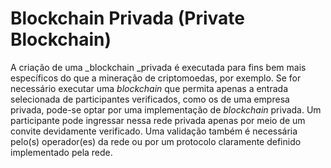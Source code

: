 # Blockchain Privada (Private Blockchain)

A criação de uma _blockchain _privada é executada para fins bem mais específicos do que a mineração de criptomoedas, por exemplo. Se for necessário executar uma _blockchain_ que permita apenas a entrada selecionada de participantes verificados, como os de uma empresa privada, pode-se optar por uma implementação de _blockchain_ privada. Um participante pode ingressar nessa rede privada apenas por meio de um convite devidamente verificado. Uma validação também é necessária pelo(s) operador(es) da rede ou por um protocolo claramente definido implementado pela rede.
